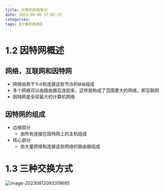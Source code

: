 ```yaml
---
title: 计算机网络笔记
date: 2023-08-06 17:02:25
categories:
tags: [计算机网络]
---
```


# 1.2 因特网概述

## 网络，互联网和因特网

- 网络由若干`节点`和连接这些节点的`链路`组成
- 多个网络可以由路由器互连起来，这样就构成了范围更大的网络，即互联网
- 因特网是全球最大的计算机网络

## 因特网的组成

- 边缘部分
  - 由所有连接在因特网上的主机组成
- 核心部分
  - 由大量网络和连接这些网络的路由器组成

# 1.3 三种交换方式

![image-20230812093319695](https://skynesserblog.oss-cn-hangzhou.aliyuncs.com/linux/image-20230812093319695.png)
